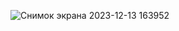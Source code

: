 ![Снимок экрана 2023-12-13 163952](https://github.com/Mikle024/docker2/assets/142490585/605e5a25-4a31-42ce-94fc-15d7447e81f6)
